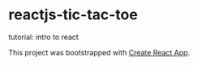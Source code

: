 # reactjs-tic-tac-toe
tutorial: intro to react

This project was bootstrapped with [Create React App](https://github.com/facebookincubator/create-react-app).